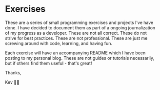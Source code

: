 # Exercises

These are a series of small programming exercises and projects I've have done. I have decided to document them as part of a ongoing journalization of my progress as a developer. These are not all correct. These do not strive for best practices. These are not professional. These are just me screwing around with code, learning, and having fun.

Each exercise will have an accompanying README which I have been posting to my personal blog. These are not guides or tutorials necessarily, but if others find them useful - that's great!

Thanks,

Kev 👋😎